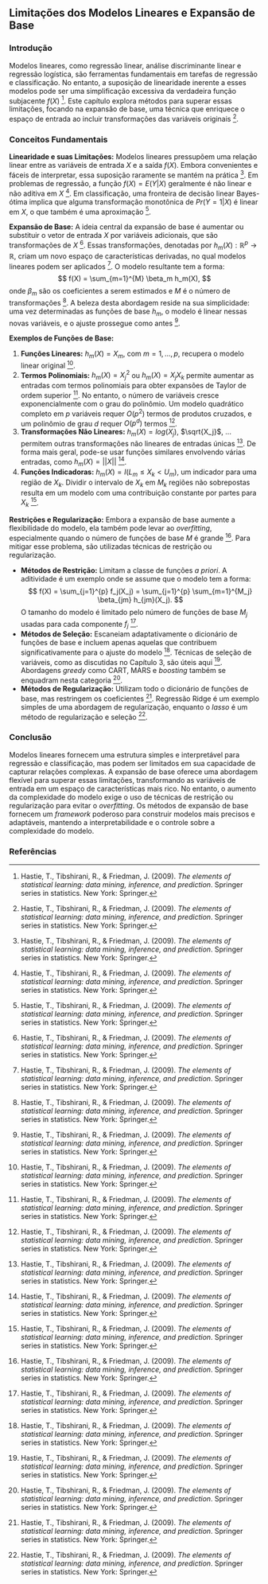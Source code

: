 ## Limitações dos Modelos Lineares e Expansão de Base

### Introdução
Modelos lineares, como regressão linear, análise discriminante linear e regressão logística, são ferramentas fundamentais em tarefas de regressão e classificação. No entanto, a suposição de linearidade inerente a esses modelos pode ser uma simplificação excessiva da verdadeira função subjacente $f(X)$ [^1]. Este capítulo explora métodos para superar essas limitações, focando na expansão de base, uma técnica que enriquece o espaço de entrada ao incluir transformações das variáveis originais [^1].

### Conceitos Fundamentais

**Linearidade e suas Limitações:** Modelos lineares pressupõem uma relação linear entre as variáveis de entrada $X$ e a saída $f(X)$. Embora convenientes e fáceis de interpretar, essa suposição raramente se mantém na prática [^1]. Em problemas de regressão, a função $f(X) = E(Y|X)$ geralmente é não linear e não aditiva em $X$ [^1]. Em classificação, uma fronteira de decisão linear Bayes-ótima implica que alguma transformação monotônica de $Pr(Y = 1|X)$ é linear em $X$, o que também é uma aproximação [^1].

**Expansão de Base:** A ideia central da expansão de base é aumentar ou substituir o vetor de entrada $X$ por variáveis adicionais, que são transformações de $X$ [^1]. Essas transformações, denotadas por $h_m(X): \mathbb{R}^p \rightarrow \mathbb{R}$, criam um novo espaço de características derivadas, no qual modelos lineares podem ser aplicados [^1]. O modelo resultante tem a forma:
$$ f(X) = \sum_{m=1}^{M} \beta_m h_m(X), $$
onde $\beta_m$ são os coeficientes a serem estimados e $M$ é o número de transformações [^1]. A beleza desta abordagem reside na sua simplicidade: uma vez determinadas as funções de base $h_m$, o modelo é linear nessas novas variáveis, e o ajuste prossegue como antes [^2].

**Exemplos de Funções de Base:**
1.  **Funções Lineares:** $h_m(X) = X_m$, com $m = 1, ..., p$, recupera o modelo linear original [^2].
2.  **Termos Polinomiais:** $h_m(X) = X_j^2$ ou $h_m(X) = X_jX_k$ permite aumentar as entradas com termos polinomiais para obter expansões de Taylor de ordem superior [^2]. No entanto, o número de variáveis cresce exponencialmente com o grau do polinômio. Um modelo quadrático completo em $p$ variáveis requer $O(p^2)$ termos de produtos cruzados, e um polinômio de grau $d$ requer $O(p^d)$ termos [^2].
3.  **Transformações Não Lineares:** $h_m(X) = log(X_j)$, $\sqrt{X_j}$, ... permitem outras transformações não lineares de entradas únicas [^2]. De forma mais geral, pode-se usar funções similares envolvendo várias entradas, como $h_m(X) = ||X||$ [^2].
4.  **Funções Indicadoras:** $h_m(X) = I(L_m \le X_k < U_m)$, um indicador para uma região de $X_k$. Dividir o intervalo de $X_k$ em $M_k$ regiões não sobrepostas resulta em um modelo com uma contribuição constante por partes para $X_k$ [^2].

**Restrições e Regularização:** Embora a expansão de base aumente a flexibilidade do modelo, ela também pode levar ao *overfitting*, especialmente quando o número de funções de base $M$ é grande [^2]. Para mitigar esse problema, são utilizadas técnicas de restrição ou regularização.

*   **Métodos de Restrição:** Limitam a classe de funções *a priori*. A aditividade é um exemplo onde se assume que o modelo tem a forma:
    $$     f(X) = \sum_{j=1}^{p} f_j(X_j) = \sum_{j=1}^{p} \sum_{m=1}^{M_j} \beta_{jm} h_{jm}(X_j).     $$
    O tamanho do modelo é limitado pelo número de funções de base $M_j$ usadas para cada componente $f_j$ [^2].
*   **Métodos de Seleção:** Escaneiam adaptativamente o dicionário de funções de base e incluem apenas aquelas que contribuem significativamente para o ajuste do modelo [^3]. Técnicas de seleção de variáveis, como as discutidas no Capítulo 3, são úteis aqui [^3]. Abordagens *greedy* como CART, MARS e *boosting* também se enquadram nesta categoria [^3].
*   **Métodos de Regularização:** Utilizam todo o dicionário de funções de base, mas restringem os coeficientes [^3]. Regressão Ridge é um exemplo simples de uma abordagem de regularização, enquanto o *lasso* é um método de regularização e seleção [^3].

### Conclusão

Modelos lineares fornecem uma estrutura simples e interpretável para regressão e classificação, mas podem ser limitados em sua capacidade de capturar relações complexas. A expansão de base oferece uma abordagem flexível para superar essas limitações, transformando as variáveis de entrada em um espaço de características mais rico. No entanto, o aumento da complexidade do modelo exige o uso de técnicas de restrição ou regularização para evitar o *overfitting*. Os métodos de expansão de base fornecem um *framework* poderoso para construir modelos mais precisos e adaptáveis, mantendo a interpretabilidade e o controle sobre a complexidade do modelo.

### Referências
[^1]: Hastie, T., Tibshirani, R., & Friedman, J. (2009). *The elements of statistical learning: data mining, inference, and prediction*. Springer series in statistics. New York: Springer.
[^2]: Hastie, T., Tibshirani, R., & Friedman, J. (2009). *The elements of statistical learning: data mining, inference, and prediction*. Springer series in statistics. New York: Springer.
[^3]: Hastie, T., Tibshirani, R., & Friedman, J. (2009). *The elements of statistical learning: data mining, inference, and prediction*. Springer series in statistics. New York: Springer.
<!-- END -->